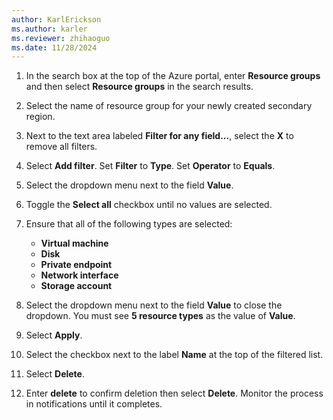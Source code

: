 ```yaml
---
author: KarlErickson
ms.author: karler
ms.reviewer: zhihaoguo
ms.date: 11/28/2024
---
```


1. In the search box at the top of the Azure portal, enter **Resource groups** and then select **Resource groups** in the search results.

1. Select the name of resource group for your newly created secondary region.

1. Next to the text area labeled **Filter for any field...**, select the **X** to remove all filters.

1. Select **Add filter**. Set **Filter** to **Type**. Set **Operator** to **Equals**.

1. Select the dropdown menu next to the field **Value**.

1. Toggle the **Select all** checkbox until no values are selected.

1. Ensure that all of the following types are selected:

   * **Virtual machine**
   * **Disk**
   * **Private endpoint**
   * **Network interface**
   * **Storage account**

1. Select the dropdown menu next to the field **Value** to close the dropdown. You must see **5 resource types** as the value of **Value**.

1. Select **Apply**.

1. Select the checkbox next to the label **Name** at the top of the filtered list.

1. Select **Delete**.

1. Enter **delete** to confirm deletion then select **Delete**. Monitor the process in notifications until it completes.

